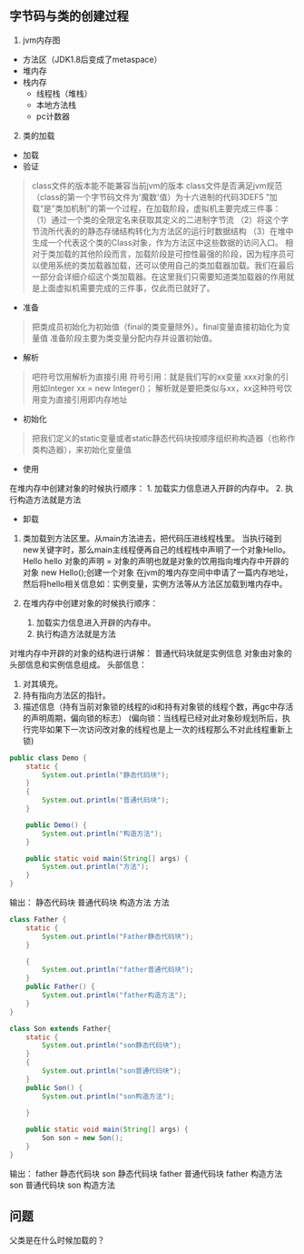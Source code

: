 ## 字节码与类的创建过程

1. jvm内存图

+ 方法区（JDK1.8后变成了metaspace）
+ 堆内存
+ 栈内存
    - 线程栈（堆栈）
    - 本地方法栈
    - pc计数器
    
2. 类的加载

+ 加载
+ 验证

> class文件的版本能不能兼容当前jvm的版本
class文件是否满足jvm规范（class的第一个字节码文件为'魔数'值）为十六进制的代码3DEF5
”加载“是”类加机制”的第一个过程，在加载阶段，虚拟机主要完成三件事：
>（1）通过一个类的全限定名来获取其定义的二进制字节流
>（2）将这个字节流所代表的的静态存储结构转化为方法区的运行时数据结构
>（3）在堆中生成一个代表这个类的Class对象，作为方法区中这些数据的访问入口。
>相对于类加载的其他阶段而言，加载阶段是可控性最强的阶段，因为程序员可以使用系统的类加载器加载，还可以使用自己的类加载器加载。我们在最后一部分会详细介绍这个类加载器。在这里我们只需要知道类加载器的作用就是上面虚拟机需要完成的三件事，仅此而已就好了。

+ 准备

> 把类成员初始化为初始值（final的类变量除外）。final变量直接初始化为变量值
> 准备阶段主要为类变量分配内存并设置初始值。

+ 解析

> 吧符号饮用解析为直接引用
> 符号引用：就是我们写的xx变量 xxx对象的引用如Integer xx = new Integer()；
解析就是要把类似与xx，xx这种符号饮用变为直接引用即内存地址
+ 初始化

> 把我们定义的static变量或者static静态代码块按顺序组织称<clinit>构造器（也称作类构造器），来初始化变量值
>
+ 使用

 在堆内存中创建对象的时候执行顺序：
    1. 加载实力信息进入开辟的内存中。
    2. 执行构造方法就是<init>方法

+ 卸载

1. 类加载到方法区里。从main方法进去，把代码压进线程栈里。
当执行碰到new关键字时，那么main主线程便再自己的线程栈中声明了一个对象Hello。
Hello hello 对象的声明 = 对象的声明也就是对象的饮用指向堆内存中开辟的对象
new Hello();创建一个对象
在jvm的堆内存空间中申请了一篇内存地址，然后将hello相关信息如：实例变量，实例方法等从方法区加载到堆内存中。

2. 在堆内存中创建对象的时候执行顺序：
    1. 加载实力信息进入开辟的内存中。
    2. 执行构造方法就是<init>方法
    
对堆内存中开辟的对象的结构进行讲解：
普通代码块就是实例信息
对象由对象的头部信息和实例信息组成。
头部信息：
1. 对其填充。
2. 持有指向方法区的指针。
3. 描述信息（持有当前对象锁的线程的id和持有对象锁的线程个数，再gc中存活的声明周期，偏向锁的标志）
(偏向锁：当线程已经对此对象砂规划所后，执行完毕如果下一次访问改对象的线程也是上一次的线程那么不对此线程重新上锁)

```java
public class Demo {
    static {
        System.out.println("静态代码块");
    }
    {
        System.out.println("普通代码块");
    }

    public Demo() {
        System.out.println("构造方法");
    }

    public static void main(String[] args) {
        System.out.println("方法");
    }
}
```
输出：
静态代码块
普通代码块
构造方法
方法

```java
class Father {
    static {
        System.out.println("Father静态代码块");
    }

    {
        System.out.println("father普通代码块");
    }
    public Father() {
        System.out.println("father构造方法");
    }
}

class Son extends Father{
    static {
        System.out.println("son静态代码块");
    }
    {
        System.out.println("son普通代码块");
    }
    public Son() {
        System.out.println("son构造方法"); 
        
    }

    public static void main(String[] args) {
        Son son = new Son();
    }
}
```
输出：
father 静态代码块
son 静态代码块
father 普通代码块
father 构造方法
son 普通代码块
son 构造方法

## 问题
父类是在什么时候加载的？



